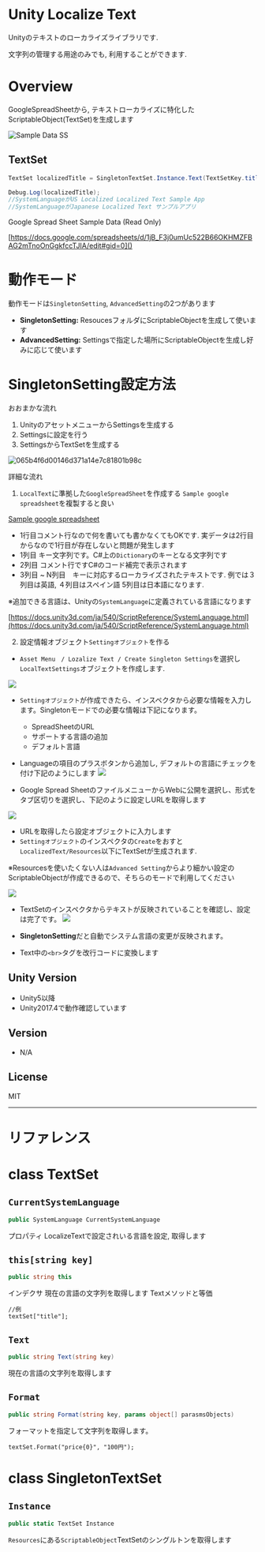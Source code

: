 # Unity Localize Text

Unityのテキストのローカライズライブラリです.

文字列の管理する用途のみでも, 利用することができます.# Overview

GoogleSpreadSheetから, テキストローカライズに特化したScriptableObject(TextSet)を生成します![Sample Data SS](https://i.gyazo.com/9f435e3fc5022570b560836b3675a5b2.png)## TextSet
```csharpTextSet localizedTitle = SingletonTextSet.Instance.Text(TextSetKey.title);Debug.Log(localizedTitle);
//SystemLanguageがUS Localized Localized Text Sample App
//SystemLanguageがJapanese Localized Text サンプルアプリ
```

Google Spread Sheet Sample Data (Read Only)[https://docs.google.com/spreadsheets/d/1jB_F3j0umUc522B66OKHMZFBAG2mTnoOnGgkfccTJIA/edit#gid=0]()
# 動作モード
動作モードは`SingletonSetting`, `AdvancedSetting`の2つがあります

- **SingletonSetting:** ResoucesフォルダにScriptableObjectを生成して使います
- **AdvancedSetting:** Settingsで指定した場所にScriptableObjectを生成し好みに応じて使います

# SingletonSetting設定方法

おおまかな流れ

1. UnityのアセットメニューからSettingsを生成する
2. Settingsに設定を行う
3. SettingsからTextSetを生成する

![065b4f6d00146d371a14e7c81801b98c](https://user-images.githubusercontent.com/7759549/43685023-4c0e65c2-98e6-11e8-850d-b95727270438.png)詳細な流れ

1. `LocalText`に準拠した`GoogleSpreadSheet`を作成する `Sample google spreadsheet`を複製すると良い

[Sample google spreadsheet](https://docs.google.com/spreadsheets/d/e/2PACX-1vRVG09sHjgpAKLrC4gK7tr4dKlm0CTi8jOy1E8tLqb9_gAvEiRt4_rprcjsRLGv5mGXW6c7tWbWz0m0/pub?gid=0&single=true&output=tsv)

- 1行目コメント行なので何を書いても書かなくてもOKです. 実データは2行目からなので1行目が存在しないと問題が発生します
- 1列目 キー文字列です。C#上の`Dictionary`のキーとなる文字列です
- 2列目 コメント行ですC#のコード補完で表示されます
- 3列目 ~ N列目　キーに対応するローカライズされたテキストです. 例では３列目は英語, ４列目はスペイン語 5列目は日本語になります. 

※追加できる言語は、Unityの`SystemLanguage`に定義されている言語になります

[https://docs.unity3d.com/ja/540/ScriptReference/SystemLanguage.html](https://docs.unity3d.com/ja/540/ScriptReference/SystemLanguage.html)

2. 設定情報オブジェクト`Settingオブジェクト`を作る


- `Asset Menu　/ Lozalize Text / Create Singleton Settings`を選択し`LocalTextSettings`オブジェクトを作成します.

![](https://i.gyazo.com/011cdf122de695546bc996b3924f56de.png)

- `Settingオブジェクト`が作成できたら、インスペクタから必要な情報を入力します。Singletonモードでの必要な情報は下記になります。
	- SpreadSheetのURL
	- サポートする言語の追加
	- デフォルト言語

- Languageの項目のプラスボタンから追加し, デフォルトの言語にチェックを付け下記のようにします
![](https://i.gyazo.com/96994d16e7019634a08740625deb49a0.png)

- Google Spread SheetのファイルメニューからWebに公開を選択し、形式をタブ区切りを選択し、下記のように設定しURLを取得します

![](https://i.gyazo.com/c45cefff7aef832d3f4c30e9f48b2d26.png)

- URLを取得したら設定オブジェクトに入力します
- `Settingオブジェクト`のインスペクタの`Create`をおすと`LocalizedText/Resources`以下にTextSetが生成されます.

※Resourcesを使いたくない人は`Advanced Setting`からより細かい設定のScriptableObjectが作成できるので、そちらのモードで利用してください

![](https://i.gyazo.com/c8c400194c5521f650a40421a9652543.png)

- TextSetのインスペクタからテキストが反映されていることを確認し、設定は完了です。
![](https://i.gyazo.com/e96885760ea235574209feefd3c9305a.png)

- **SingletonSetting**だと自動でシステム言語の変更が反映されます。
- Text中の`<br>`タグを改行コードに変換します

## Unity Version
- Unity5以降
- Unity2017.4で動作確認しています

## Version
- N/A

## License
MIT___

# リファレンス

# class TextSet

## `CurrentSystemLanguage`

```csharp
public SystemLanguage CurrentSystemLanguage        
```
プロパティ
LocalizeTextで設定されいる言語を設定, 取得します

## `this[string key]`
```csharp
public string this
```
インデクサ 現在の言語の文字列を取得します
Textメソッドと等価

```
//例
textSet["title"];
```

## `Text`

```csharp
public string Text(string key)
```      
現在の言語の文字列を取得します

## `Format`
```csharp
public string Format(string key, params object[] parasmsObjects)
```  
フォーマットを指定して文字列を取得します。
```
textSet.Format("price{0}", "100円");
```

# class SingletonTextSet

## `Instance`
```csharp
public static TextSet Instance
```
`Resources`にある`ScriptableObject`TextSetのシングルトンを取得します


